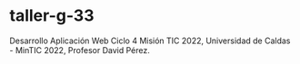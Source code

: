 # taller-g-33
Desarrollo Aplicación Web Ciclo 4 Misión TIC 2022, Universidad de Caldas - MinTIC 2022, Profesor David Pérez.
